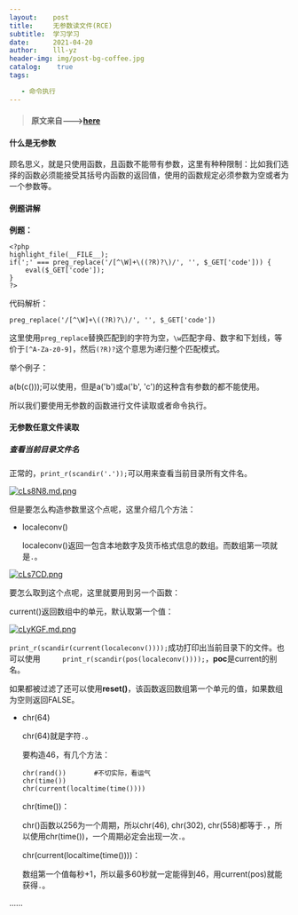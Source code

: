 ```yaml
---
layout:    post
title:     无参数读文件(RCE)
subtitle:  学习学习
date:      2021-04-20
author:    lll-yz
header-img: img/post-bg-coffee.jpg
catalog:    true
tags:

   - 命令执行
---
```


> ####  原文来自--->[here](https://www.freebuf.com/articles/system/242482.html)

#### 什么是无参数

顾名思义，就是只使用函数，且函数不能带有参数，这里有种种限制：比如我们选择的函数必须能接受其括号内函数的返回值，使用的函数规定必须参数为空或者为一个参数等。

#### 例题讲解

**例题：**

```
<?php
highlight_file(__FILE__);
if(';' === preg_replace('/[^\W]+\((?R)?\)/', '', $_GET['code'])) {    
    eval($_GET['code']);
}
?>
```

代码解析：

```
preg_replace('/[^\W]+\((?R)?\)/', '', $_GET['code'])
```

这里使用``preg_replace``替换匹配到的字符为空，``\w``匹配字母、数字和下划线，等价于``[^A-Za-z0-9]``，然后``(?R)?``这个意思为递归整个匹配模式。

举个例子：

a(b(c()));可以使用，但是a('b')或a('b', 'c')的这种含有参数的都不能使用。

所以我们要使用无参数的函数进行文件读取或者命令执行。

#### 无参数任意文件读取

##### 查看当前目录文件名

正常的，``print_r(scandir('.'));``可以用来查看当前目录所有文件名。

[![cLs8N8.md.png](https://z3.ax1x.com/2021/04/22/cLs8N8.md.png)](https://imgtu.com/i/cLs8N8)

但是要怎么构造参数里这个点呢，这里介绍几个方法：

+ localeconv()

  localeconv()返回一包含本地数字及货币格式信息的数组。而数组第一项就是``.``。

[![cLs7CD.png](https://z3.ax1x.com/2021/04/22/cLs7CD.png)](https://imgtu.com/i/cLs7CD)

要怎么取到这个点呢，这里就要用到另一个函数：

current()返回数组中的单元，默认取第一个值：

[![cLyKGF.md.png](https://z3.ax1x.com/2021/04/22/cLyKGF.md.png)](https://imgtu.com/i/cLyKGF)

``print_r(scandir(current(localeconv())));``成功打印出当前目录下的文件。也可以使用   ``     print_r(scandir(pos(localeconv())));``，**poc**是current的别名。

如果都被过滤了还可以使用**reset()**，该函数返回数组第一个单元的值，如果数组为空则返回FALSE。

+ chr(64)

  chr(64)就是字符``.``。

  要构造46，有几个方法：

  ```
  chr(rand())		#不切实际，看运气
  chr(time())
  chr(current(localtime(time())))
  ```

  chr(time())：

  chr()函数以256为一个周期，所以chr(46), chr(302), chr(558)都等于``.``，所以使用chr(time())，一个周期必定会出现一次``.``。

  chr(current(localtime(time())))：

  数组第一个值每秒+1，所以最多60秒就一定能得到46，用current(pos)就能获得``.``。

......